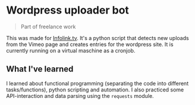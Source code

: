 # Wordpress uploader bot
> Part of freelance work

This was made for [Infolink.tv](https://infolink.tv/). It's a python script that detects new uploads from the Vimeo page
and creates entries for the wordpress site. It is currently running on a virtual maschine as a cronjob.

## What I've learned

I learned about functional programming (separating the code into different tasks/functions), python scripting and automation.
I also practiced some API-interaction and data parsing using the `requests` module.

